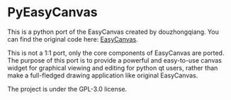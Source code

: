 # PyEasyCanvas

This is a python port of the EasyCanvas created by douzhongqiang. You can find the original code here: [EasyCanvas](https://github.com/douzhongqiang/EasyCanvas).

This is not a 1:1 port, only the core components of EasyCanvas are ported. The purpose of this port is to provide a 
powerful and easy-to-use canvas widget for graphical viewing and editing for python qt users, rather than make a 
full-fledged drawing application like original EasyCanvas.

The project is under the GPL-3.0 license.